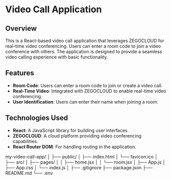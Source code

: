 # Video Call Application

## Overview

This is a React-based video call application that leverages ZEGOCLOUD for real-time video conferencing. Users can enter a room code to join a video conference with others. The application is designed to provide a seamless video calling experience with basic functionality.

## Features

- **Room Code**: Users can enter a room code to join or create a video call.
- **Real-Time Video**: Integrated with ZEGOCLOUD to enable real-time video conferencing.
- **User Identification**: Users can enter their name when joining a room.

## Technologies Used

- **React**: A JavaScript library for building user interfaces.
- **ZEGOCLOUD**: A cloud platform providing video conferencing capabilities.
- **React Router DOM**: For handling routing in the application.

my-video-call-app/
│
├── public/
│   ├── index.html
│   └── favicon.ico
│
├── src/
│   ├── pages/
│   │   ├── home.jsx
│   │   └── room.jsx
│   ├── App.js
│   ├── App.css
│   └── index.js
│
├── .gitignore
├── package.json
├── README.md
└── .env



